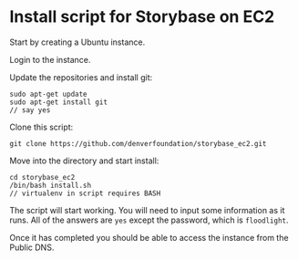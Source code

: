 Install script for Storybase on EC2
===================================

Start by creating a Ubuntu instance.

Login to the instance.

Update the repositories and install git:

    sudo apt-get update
    sudo apt-get install git
    // say yes

Clone this script:

    git clone https://github.com/denverfoundation/storybase_ec2.git

Move into the directory and start install:

    cd storybase_ec2
    /bin/bash install.sh
    // virtualenv in script requires BASH

The script will start working. You will need to input some information as
it runs. All of the answers are `yes` except the password, which is `floodlight`.

Once it has completed you should be able to access the instance from the Public DNS.
